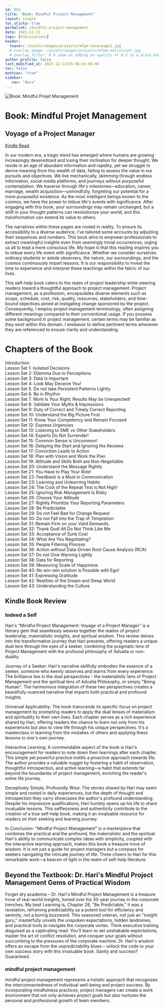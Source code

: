 ```yaml
---
id: 853    
title: "Book: Mindful Project Management"
layout: single
toc_sticky: true
permalink: /mindful-project-management
date: 2023-12-11
tags: [Publications]
header:
  teaser: /assets/images/projects/mfpm-Coverpage1.jpg
  # overlay_image: /assets/images/projects/mfpm-editation1.jpg
  # overlay_filter: 0 # same as adding an opacity of 0.5 to a black background
author_profile: false
last_modified_at: 2023-12-11T15:46:43-04:00
toc: false
mathjax: "true"
sidebar:
   nav: "docs"
---
```


![Book: Mindful Projet Management](/assets/images/projects/mfpm-Coverpage1.jpg)

# Book: Mindful Projet Management
## Voyage of a Project Manager

[Kindle Read](https://www.amazon.in/dp/B0CQ37294Y)

In our modern era, a tragic trend has emerged where humans are growing increasingly desensitized and losing their inclination for deeper thought. We reside in an age of abundant information and rapidity, yet we struggle to derive meaning from this wealth of data, failing to assess the value in our pursuits and objectives. We live mechanically, skimming through endless information, social media platforms, and journeys without purposeful contemplation. We traverse through life's milestones—education, career, marriage, wealth acquisition—unmindfully, forgetting our potential for a more purposeful existence. As the most intelligent beings known to the cosmos, we have the power to imbue life's events with significance. After engaging with this book, your surroundings may remain unchanged, but a shift in your thought patterns can revolutionize your world, and this transformation can extend its value to others.

The narratives within these pages are rooted in reality. To ensure its accessibility to a diverse audience, I've tailored some accounts by adjusting their sequences and numbers. This book aims to empower professionals to extract meaningful insights even from seemingly trivial occurrences, urging us all to lead a more conscious life. My hope is that this reading inspires you to imbue every life event with significance. Whether we consider ourselves ordinary students or astute observers, the nature, our surroundings, and the cosmos continuously impart lessons. It is our responsibility to invest the time to experience and interpret these teachings within the fabric of our lives.

This self-help book caters to the realm of project leadership while steering readers toward a thoughtful approach to project management. Project management, as a profession, encapsulates diverse elements such as scope, schedule, cost, risk, quality, resources, stakeholders, and time-bound objectives aimed at instigating change sponsored by the project. Consequently, I employ project management terminology, often assigning different meanings compared to their conventional usage. If you possess some background in project management, certain terms may be familiar as they exist within this domain. I endeavor to define pertinent terms whenever they are referenced to ensure clarity and understanding.

# Chapters of the Book

Introduction    
Lesson Set 1: Isolated Decisions    
Lesson Set 2: Dilemma Due to Perceptions    
Lesson Set 3: Data Is Important    
Lesson Set 4: Look May Deceive You!    
Lesson Set 5. Do not take Persistent Patterns Lightly     
Lesson Set 6. Be in Rhythm    
Lesson Set 7. Work Is Your Right, Results May be Unexpected!    
Lesson Set 8: Validate Your Myths & Impressions    
Lesson Set 9: Duty of Correct and Timely Correct Reporting    
Lesson Set 10: Understand the Big Picture First    
Lesson Set 11: Know Your Competency and Remain Focused    
Lesson Set 12: Express Urgencies    
Lesson Set 13: Listening to SME vs Other Stakeholders    
Lesson Set 14: Experts Do Not Surrender!    
Lesson Set 15: Common Sense is Uncommon!    
Lesson Set 16: Delaying the Start and Ignoring the Reviews    
Lesson Set 17: Conviction Leads to Action    
Lesson Set 18: Plan with Vision and Work the Plan    
Lesson Set 19: Attitude and Skills Both are Non-Negotiable.    
Lesson Set 20: Understand the Message Rightly    
Lesson Set 21: You Have to Play Your Role!    
Lesson Set 22: Feedback is a Must in Communication    
Lesson Set 23: Learning and Unlearning Habits    
Lesson Set 24: The Cost of the Repeat Test is Not High!    
Lesson Set 25: Ignoring Risk Management Is Risky    
Lesson Set 26: Choose Your Attitude    
Lesson Set 27: Rightly Prioritize Your Reporting Parameters    
Lesson Set 28: Be Predictable    
Lesson Set 29: Do not Feel Bad for Change Request    
Lesson Set 30: Do not Fall into the Trap of Temptation    
Lesson Set 31: Remain Firm on your Valid Demands.    
Lesson Set 32: Thank God! All Do Not Think Like Me    
Lesson Set 33: Acceptance of Sunk Cost    
Lesson Set 34: What Are You Negotiating?    
Lesson Set 35: People Filtering Process    
Lesson Set 36: Action without Data-Driven Root Cause Analysis (RCA)    
Lesson Set 37: Do not Give Warning Lightly    
Lesson Set 38: Data for Reporting    
Lesson Set 39: Measuring Scale of Happiness    
Lesson Set 40: No win-win solution is Possible with Ego!    
Lesson Set 41: Expressing Gratitude    
Lesson Set 42: Realities of the Dream and Sleep World    
Lesson Set 43: Understanding the Culture    

## Kindle Book Review

### Indeed a Self

Hari's "Mindful Project Management: Voyage of a Project Manager" is a literary gem that seamlessly weaves together the realms of project leadership, materialistic insights, and spiritual wisdom. This review delves into the transformative journey that Hari presents, offering readers a unique dual lens through the eyes of a seeker, combining the pragmatic lens of Project Management with the profound philosophy of Advaita or non-duality.

Journey of a Seeker:
Hari's narrative skillfully embodies the essence of a seeker, someone who keenly observes and learns from every experience. The brilliance lies in the dual perspectives - the materialistic lens of Project Management and the spiritual lens of Advaita Philosophy, or simply "Being Human". The harmonious integration of these two perspectives creates a beautifully nuanced narrative that imparts both practical and profound insights.

Universal Applicability:
The book transcends its specific focus on project management by prompting readers to apply the dual lenses of materialism and spirituality to their own lives. Each chapter serves as a rich experience shared by Hari, offering readers the chance to learn not only from his experiences but also to view life through his unique perspectives. It's a masterclass in learning from the mistakes of others and applying these lessons to one's own journey.

Interactive Learning:
A commendable aspect of the book is Hari's encouragement for readers to note down their learnings after each chapter. This simple yet powerful practice instills a proactive approach towards life. The author provides a valuable nugget by fostering a habit of observation, thoughtful introspection, and active learning—a habit that extends far beyond the boundaries of project management, enriching the reader's entire life journey.

Deceptively Simple, Profoundly Wise:
The stories shared by Hari may seem simple and rooted in daily experiences, but the depth of thought and introspection they carry showcases the author's profound understanding. Despite his impressive qualifications, Hari humbly opens up his life to share invaluable lessons. This selflessness and authenticity contribute to the creation of a true self-help book, making it an invaluable resource for readers on their seeking and learning journey.

In Conclusion:
"Mindful Project Management" is a masterpiece that combines the practical and the profound, the materialistic and the spiritual. Hari's ability to communicate complex ideas with simplicity, coupled with the interactive learning approach, makes this book a treasure trove of wisdom. It is not just a guide for project managers but a compass for seekers navigating the intricate journey of life. Three cheers to Hari for this remarkable work—a beacon of light in the realm of self-help literature.

## Beyond the Textbook: Dr. Hari's Mindful Project Management Gems of Practical Wisdom

Forget dry academia – Dr. Hari's Mindful Project Management is a treasure trove of real-world insights, honed over his 30-year journey in the corporate trenches. My best Learning is, Chapter 28, "Be Predictable," it was a revelation, reframing predictability as a potent tool for efficiency and serenity, not a boring buzzword. This seasoned veteran, not just an "insight guru," masterfully unveils the unspoken expectations, hidden landmines, and practical tools to navigate the corporate vortex. Think executive training disguised as a captivating read. You'll learn to set unshakable expectations, master the art of conflict resolution, and conquer your goals without succumbing to the pressures of the corporate machine. Dr. Hari's wisdom offers an escape from the unpredictability blues – unlock the code to your own success story with this invaluable book. Sanity and success? Guaranteed.

### mindful project management
mindful project management represents a holistic approach that recognizes the interconnectedness of individual well-being and project success. By incorporating mindfulness practices, project managers can create a work environment that not only achieves project goals but also nurtures the personal and professional growth of team members.